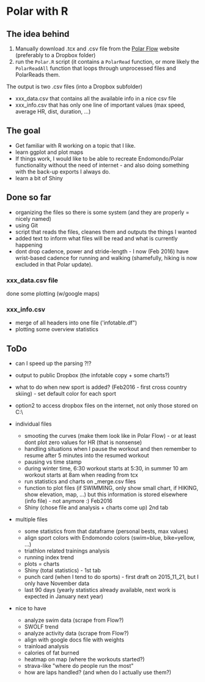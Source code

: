 # Polar with R

## The idea behind
1. Manually download .tcx and .csv file from the [Polar Flow](wwww.flow.polar.com) website (preferably to a Dropbox folder)
2. run the `Polar.R` script (it contains a `PolarRead` function, or more likely the `PolarReadAll` function that loops through unprocessed files and PolarReads them.

The output is two .csv files (into a Dropbox subfolder)

- xxx_data.csv that contains all the available info in a nice csv file
- xxx_info.csv that has only one line of important values (max speed, average HR, dist, duration, ...)






## The goal
- Get familiar with R working on a topic that I like.
- learn ggplot and plot maps
- If things work, I would like to be able to recreate Endomondo/Polar functionality without the need of internet - and also doing something with the back-up exports I always do.
- learn a bit of Shiny




## Done so far

- organizing the files so there is some system (and they are properly = nicely named)
- using Git
- script that reads the files, cleanes them and outputs the things I wanted
- added text to inform what files will be read and what is currently happening
- dont drop cadence, power and stride-length - I now (Feb 2016) have wrist-based cadence for running and walking (shamefully, hiking is now excluded in that Polar update). 


### xxx_data.csv file
done some plotting (w/google maps)

### xxx_info.csv
- merge of all headers into one file ('infotable.df")
- plotting some overview statistics




## ToDo

- can I speed up the parsing ?!?

- output to public Dropbox (the infotable copy + some charts?)

- what to do when new sport is added? (Feb2016 - first cross country skiing) - set default color for each sport

- option2 to access dropbox files on the internet, not only those stored on C:\

- individual files
  - smooting the curves (make them look like in Polar Flow) - or at least dont plot zero values for HR (that is nonsense)
  - handling situations when I pause the workout and then remember to resume after 5 minutes into the resumed workout
  - pausing vs time stamp
  - during winter time, 6:30 workout starts at 5:30, in summer 10 am workout starts at 8am when reading from tcx
  - run statistics and charts on _merge.csv files
  - function to plot files (if SWIMMING, only show small chart, if HIKING, show elevation, map, ...) but this information is stored elsewhere (info file) - not anymore :) Feb2016
  - Shiny (chose file and analysis + charts come up) 2nd tab

- multiple files
  - some statistics from that dataframe (personal bests, max values)
  - align sport colors with Endomondo colors (swim=blue, bike=yellow, ...)
  - triathlon related trainings analysis
  - running index trend
  - plots = charts
  - Shiny (total statistics) - 1st tab
  - punch card (when I tend to do sports) - first draft on 2015_11_21, but I only have November data
  - last 90 days (yearly statistics already available, next work is expected in January next year)


- nice to have
	- analyze swim data (scrape from Flow?)
	- SWOLF trend
	- analyze activity data (scrape from Flow?)
	- align with google docs file with weights
	- trainload analysis
	- calories of fat burned
	- heatmap on map (where the workouts started?)
	- strava-like "where do people run the most"
	- how are laps handled? (and when do I actually use them?)
	